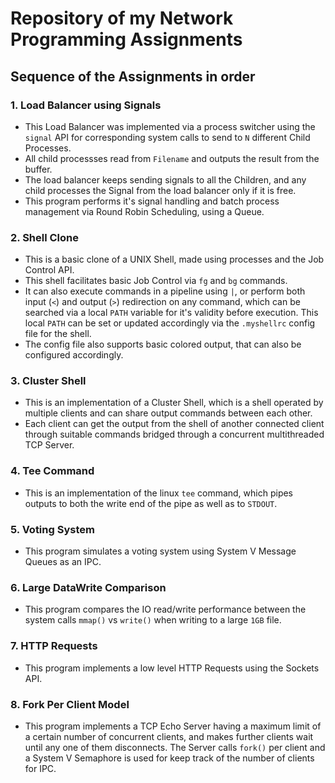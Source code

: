 # Repository of my Network Programming Assignments

## Sequence of the Assignments in order

### 1. Load Balancer using Signals

* This Load Balancer was implemented via a process switcher using the `signal` API for corresponding system calls to send to `N` different Child Processes. 
* All child processses read from `Filename` and outputs the result from the buffer. 
* The load balancer keeps sending signals to all the Children, and any child processes the Signal from the load balancer only if it is free. 
* This program performs it's signal handling and batch process management via Round Robin Scheduling, using a Queue. 

### 2. Shell Clone

* This is a basic clone of a UNIX Shell, made using processes and the Job Control API. 
* This shell facilitates basic Job Control via `fg` and `bg` commands. 
* It can also execute commands in a pipeline using `|`, or perform both input (`<`) and output (`>`) redirection on any command, which can be searched via a local `PATH` variable for it's validity before execution. This local `PATH` can be set or updated accordingly via the `.myshellrc` config file for the shell.
* The config file also supports basic colored output, that can also be configured accordingly.

### 3. Cluster Shell

* This is an implementation of a Cluster Shell, which is a shell operated by multiple clients and can share output commands between each other.
* Each client can get the output from the shell of another connected client through suitable commands bridged through a concurrent multithreaded TCP Server.

### 4. Tee Command

* This is an implementation of the linux `tee` command, which pipes outputs to both the write end of the pipe as well as to `STDOUT`.

### 5. Voting System

* This program simulates a voting system using System V Message Queues as an IPC.

### 6. Large DataWrite Comparison

* This program compares the IO read/write performance between the system calls `mmap()` vs `write()` when writing to a large `1GB` file.

### 7. HTTP Requests

* This program implements a low level HTTP Requests using the Sockets API.

### 8. Fork Per Client Model

* This program implements a TCP Echo Server having a maximum limit of a certain number of concurrent clients, and makes further clients wait until any one of them disconnects. The Server calls `fork()` per client and a System V Semaphore is used for keep track of the number of clients for IPC.
